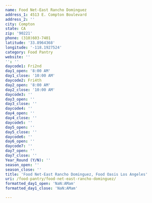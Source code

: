 ```yaml
---
name: Food Net-East Rancho Dominguez
address_1: 4513 E. Compton Boulevard
address_2: ''
city: Compton
state: CA
zip: '90221'
phone: (310)603-7401
latitude: '33.8964368'
longitude: '-118.1927524'
category: Food Pantry
website: ''
'': ''
daycode1: Fri2nd
day1_open: '8:00 AM'
day1_close: '10:00 AM'
daycode2: Fri4th
day2_open: '8:00 AM'
day2_close: '10:00 AM'
daycode3: ''
day3_open: ''
day3_close: ''
daycode4: ''
day4_open: ''
day4_close: ''
daycode5: ''
day5_open: ''
day5_close: ''
daycode6: ''
day6_open: ''
daycode7: ''
day7_open: ''
day7_close: ''
Year_Round (Y/N): ''
season_open: ''
season_close: ''
title: 'Food Net-East Rancho Dominguez, Food Oasis Los Angeles'
uri: /food-pantry/food-net-east-rancho-dominguez/
formatted_day1_open: 'NaN:AMam'
formatted_day1_close: 'NaN:AMam'

---
```

